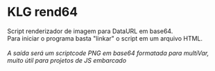 # KLG rend64
Script renderizador de imagem para DataURL em base64.<br>
Para iniciar o programa basta "linkar" o script em um arquivo HTML.<br><br>
<i>A saída será um scriptcode PNG em base64 formatada para multiVar, muito útil para projetos de JS embarcado</i>
